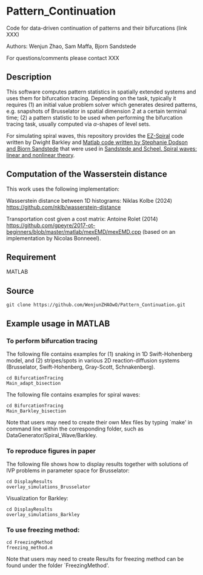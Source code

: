 # Pattern_Continuation

Code for data-driven continuation of patterns and their bifurcations (link XXX)

Authors: Wenjun Zhao, Sam Maffa, Bjorn Sandstede

For questions/comments please contact XXX

## Description

This software computes pattern statistics in spatially extended systems and uses them for bifurcation tracing. Depending on the task, typically it requires (1) an initial value problem solver which generates desired patterns, e.g. snapshots of Brusselator in spatial dimension 2 at a certain terminal time; (2) a pattern statistic to be used when performing the bifurcation tracing task, usually computed via $\alpha$-shapes of level sets.

For simulating spiral waves, this repository provides the [EZ-Spiral](http://homepages.warwick.ac.uk/~masax/Software/ez_software.html) code written by Dwight Barkley and [Matlab code written by Stephanie Dodson and Bjorn Sandstede](https://github.com/sandstede-lab/Spiral-Waves-Boundary-Sinks-and-Spectra) that were used in [Sandstede and Scheel. Spiral waves: linear and nonlinear theory](http://bjornsandstede.com/publications.html).

## Computation of the Wasserstein distance

This work uses the following implementation:

Wasserstein distance between 1D histograms: Niklas Kolbe (2024) https://github.com/nklb/wasserstein-distance

Transportation cost given a cost matrix: Antoine Rolet (2014) https://github.com/gpeyre/2017-ot-beginners/blob/master/matlab/mexEMD/mexEMD.cpp (based on an implementation by Nicolas Bonneeel).


## Requirement

MATLAB

## Source

```
git clone https://github.com/WenjunZHAOwO/Pattern_Continuation.git
```

## Example usage in MATLAB

### To perform bifurcation tracing

The following file contains examples for (1) snaking in 1D Swift-Hohenberg model, and (2) stripes/spots in various 2D reaction-diffusion systems (Brusselator, Swift-Hohenberg, Gray-Scott, Schnakenberg).

```
cd BifurcationTracing
Main_adapt_bisection
```

The following file contains examples for spiral waves:
```
cd BifurcationTracing
Main_Barkley_bisection
```
Note that users may need to create their own Mex files by typing `make' in command line within the corresponding folder, such as DataGenerator/Spiral_Wave/Barkley.


### To reproduce figures in paper

The following file shows how to display results together with solutions of IVP problems in parameter space for Brusselator:

```
cd DisplayResults
overlay_simulations_Brusselator
```
Visualization for Barkley:
```
cd DisplayResults
overlay_simulations_Barkley
```

### To use freezing method:

```
cd FreezingMethod
freezing_method.m
```

Note that users may need to create  Results for freezing method can be found under the folder `FreezingMethod'.





